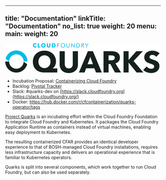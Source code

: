 
---
title: "Documentation"
linkTitle: "Documentation"
no_list: true
weight: 20
menu:
  main:
    weight: 20
---

![Quarks logo](/img/cf-operator-logo.png)

* Incubation Proposal: [Containerizing Cloud Foundry](https://docs.google.com/document/d/1_IvFf-cCR4_Hxg-L7Z_R51EKhZfBqlprrs5NgC2iO2w/edit#heading=h.lybtsdyh8res)
* Backlog: [Pivotal Tracker](https://www.pivotaltracker.com/n/projects/2192232)
* Slack: #quarks-dev on [https://slack.cloudfoundry.org](https://slack.cloudfoundry.org/)
* Docker: https://hub.docker.com/r/cfcontainerization/quarks-operator/tags

[Project Quarks](https://www.cloudfoundry.org/project-quarks/) is an incubating effort within the Cloud Foundry Foundation to integrate Cloud Foundry and Kubernetes.
It packages the Cloud Foundry Application Runtime as containers instead of virtual machines, enabling easy deployment to Kubernetes.

The resulting containerized CFAR provides an identical developer experience to that of BOSH-managed Cloud Foundry installations, requires less infrastructure capacity and delivers an operational experience that is familiar to Kubernetes operators.

Quarks is split into several components, which work together to run Cloud Foundry, but can also be used separately.
